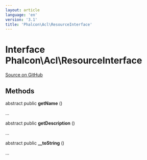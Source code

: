 ```yaml
---
layout: article
language: 'en'
version: '3.1'
title: 'Phalcon\Acl\ResourceInterface'
---
```

# Interface **Phalcon\Acl\ResourceInterface**

<a href="https://github.com/phalcon/cphalcon/tree/v3.1.0/phalcon/acl/resourceinterface.zep" class="btn btn-default btn-sm">Source on GitHub</a>

## Methods
abstract public  **getName** ()

...


abstract public  **getDescription** ()

...


abstract public  **__toString** ()

...


